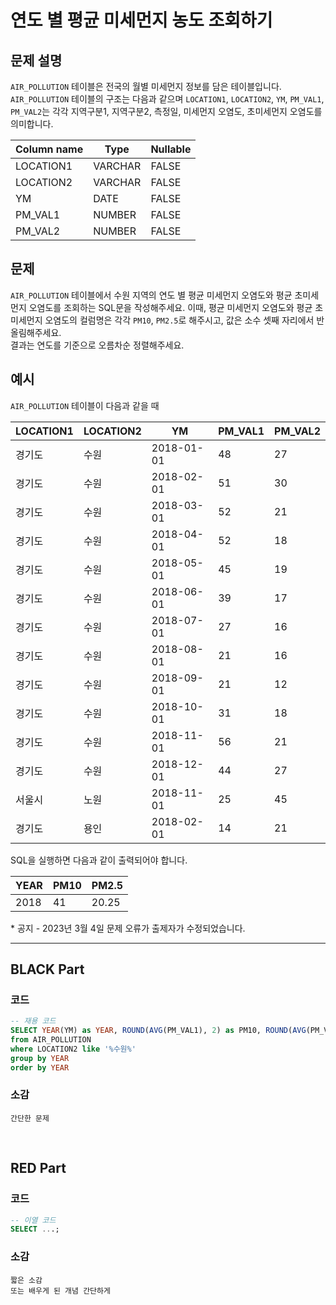 # 연도 별 평균 미세먼지 농도 조회하기

## 문제 설명
`AIR_POLLUTION` 테이블은 전국의 월별 미세먼지 정보를 담은 테이블입니다. `AIR_POLLUTION` 테이블의 구조는 다음과 같으며 `LOCATION1`, `LOCATION2`, `YM`, `PM_VAL1`, `PM_VAL2`는 각각 지역구분1, 지역구분2, 측정일, 미세먼지 오염도, 초미세먼지 오염도를 의미합니다.

| Column name | Type    | Nullable |
|-------------|---------|----------|
| LOCATION1   | VARCHAR | FALSE    |
| LOCATION2   | VARCHAR | FALSE    |
| YM          | DATE    | FALSE    |
| PM_VAL1     | NUMBER  | FALSE    |
| PM_VAL2     | NUMBER  | FALSE    |

## 문제
`AIR_POLLUTION` 테이블에서 수원 지역의 연도 별 평균 미세먼지 오염도와 평균 초미세먼지 오염도를 조회하는 SQL문을 작성해주세요. 이때, 평균 미세먼지 오염도와 평균 초미세먼지 오염도의 컬럼명은 각각 `PM10`, `PM2.5`로 해주시고, 값은 소수 셋째 자리에서 반올림해주세요.  
결과는 연도를 기준으로 오름차순 정렬해주세요.

## 예시
`AIR_POLLUTION` 테이블이 다음과 같을 때

| LOCATION1 | LOCATION2 | YM         | PM_VAL1 | PM_VAL2 |
|-----------|------------|------------|---------|---------|
| 경기도    | 수원        | 2018-01-01 | 48      | 27      |
| 경기도    | 수원        | 2018-02-01 | 51      | 30      |
| 경기도    | 수원        | 2018-03-01 | 52      | 21      |
| 경기도    | 수원        | 2018-04-01 | 52      | 18      |
| 경기도    | 수원        | 2018-05-01 | 45      | 19      |
| 경기도    | 수원        | 2018-06-01 | 39      | 17      |
| 경기도    | 수원        | 2018-07-01 | 27      | 16      |
| 경기도    | 수원        | 2018-08-01 | 21      | 16      |
| 경기도    | 수원        | 2018-09-01 | 21      | 12      |
| 경기도    | 수원        | 2018-10-01 | 31      | 18      |
| 경기도    | 수원        | 2018-11-01 | 56      | 21      |
| 경기도    | 수원        | 2018-12-01 | 44      | 27      |
| 서울시    | 노원        | 2018-11-01 | 25      | 45      |
| 경기도    | 용인        | 2018-02-01 | 14      | 21      |

SQL을 실행하면 다음과 같이 출력되어야 합니다.

| YEAR | PM10 | PM2.5 |
|------|------|-------|
| 2018 | 41   | 20.25 |

\* 공지 - 2023년 3월 4일 문제 오류가 출제자가 수정되었습니다.

---

## BLACK Part

### 코드
```sql
-- 재용 코드
SELECT YEAR(YM) as YEAR, ROUND(AVG(PM_VAL1), 2) as PM10, ROUND(AVG(PM_VAL2), 2) as 'PM2.5'
from AIR_POLLUTION
where LOCATION2 like '%수원%'
group by YEAR
order by YEAR
```
### 소감
```plaintext
간단한 문제
```

<br/>


## RED Part

### 코드
```sql
-- 이열 코드
SELECT ...;
```
### 소감
```plaintext
짧은 소감
또는 배우게 된 개념 간단하게
```
